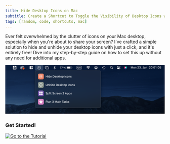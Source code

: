 ```yaml
---
title: Hide Desktop Icons on Mac
subtitle: Create a Shortcut to Toggle the Visibility of Desktop Icons with One Click
tags: [random, code, shortcuts, mac]
---
```


Ever felt overwhelmed by the clutter of icons on your Mac desktop, especially when you're about to share your screen? I've crafted a simple solution to hide and unhide your desktop icons with just a click, and it's entirely free! Dive into my step-by-step guide on how to set this up without any need for additional apps. 

![mainbar](../materials/mainbar_shortcuts.png)

### Get Started!

[![Go to the Tutorial](https://img.shields.io/badge/Access_the_Tutorial-Click_Here-blue?style=for-the-badge&logo=github)](https://github.com/mervetekgurler/Hide-Desktop-Icons-on-Mac/blob/main/tutorial.md)

